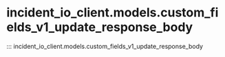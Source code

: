 # incident_io_client.models.custom_fields_v1_update_response_body

::: incident_io_client.models.custom_fields_v1_update_response_body